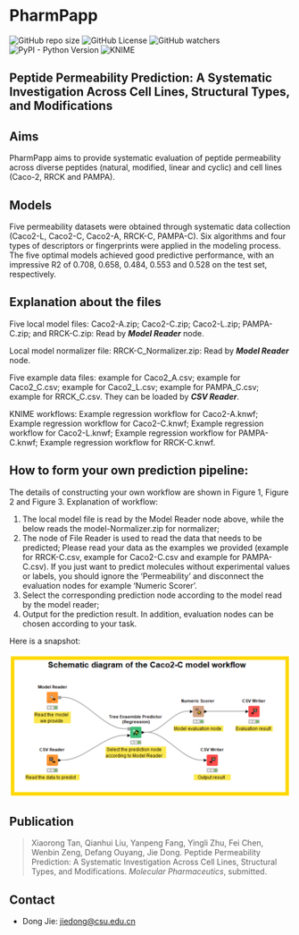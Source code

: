 # PharmPapp
![GitHub repo size](https://img.shields.io/github/repo-size/ifyoungnet/PharmPapp)
![GitHub License](https://img.shields.io/github/license/ifyoungnet/PharmPapp)
![GitHub watchers](https://img.shields.io/github/watchers/ifyoungnet/PharmPapp?style=social)
![PyPI - Python Version](https://img.shields.io/pypi/pyversions/numpy)
![KNIME](https://img.shields.io/badge/KNIME-4.7.2-yellow)

## Peptide Permeability Prediction: A Systematic Investigation Across Cell Lines, Structural Types, and Modifications
## Aims
PharmPapp aims to provide systematic evaluation of peptide permeability across diverse peptides (natural, modified, linear and cyclic) and cell lines (Caco-2, RRCK and PAMPA).
## Models
Five permeability datasets were obtained through systematic data collection (Caco2-L, Caco2-C, Caco2-A, RRCK-C, PAMPA-C). Six algorithms and four types of descriptors or fingerprints were applied in the modeling process. The five optimal models achieved good predictive performance, with an impressive R2 of 0.708, 0.658, 0.484, 0.553 and 0.528 on the test set, respectively.
## Explanation about the files
Five local model files: Caco2-A.zip; Caco2-C.zip; Caco2-L.zip; PAMPA-C.zip; and RRCK-C.zip: Read by ***Model Reader*** node.

Local model normalizer file: RRCK-C_Normalizer.zip: Read by ***Model Reader*** node.

Five example data files: example for Caco2_A.csv; example for Caco2_C.csv; example for Caco2_L.csv; example for PAMPA_C.csv; example for RRCK_C.csv. They can be loaded by ***CSV Reader***.

KNIME workflows: Example regression workflow for Caco2-A.knwf; Example regression workflow for Caco2-C.knwf; Example regression workflow for Caco2-L.knwf; Example regression workflow for PAMPA-C.knwf; Example regression workflow for RRCK-C.knwf.


## How to form your own prediction pipeline: 
The details of constructing your own workflow are shown in Figure 1, Figure 2 and Figure 3. 
Explanation of workflow: 
1) The local model file is read by the Model Reader node above, while the below reads the model-Normalizer.zip for normalizer; 
2) The node of File Reader is used to read the data that needs to be predicted; Please read your data as the examples we provided (example for RRCK-C.csv, example for Caco2-C.csv and example for PAMPA-C.csv). If you just want to predict molecules without experimental values or labels, you should ignore the ‘Permeability’ and disconnect the evaluation nodes for example ‘Numeric Scorer’. 
3) Select the corresponding prediction node according to the model read by the model reader; 
4) Output for the prediction result. In addition, evaluation nodes can be chosen according to your task.

Here is a snapshot:

![snapshot](https://github.com/ifyoungnet/PharmPapp/blob/main/snapshot%20for%20the%20workflow.png)

## Publication
> Xiaorong Tan, Qianhui Liu, Yanpeng Fang, Yingli Zhu, Fei Chen, Wenbin Zeng, Defang Ouyang, Jie Dong. Peptide Permeability Prediction: A Systematic Investigation Across Cell Lines, Structural Types, and Modifications. *Molecular Pharmaceutics*, submitted.

## Contact
  
  * Dong Jie: <jiedong@csu.edu.cn> 
